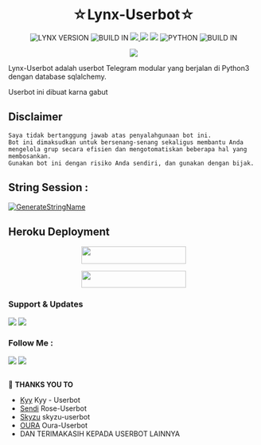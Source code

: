 <h1 align="center">☆Lynx-Userbot☆</h1>

<p align="center">
    <img alt="LYNX VERSION" src="https://img.shields.io/badge/LYNX%20VERSION-1.9-white"/> 
    <img alt="BUILD IN" src="https://img.shields.io/badge/BUILD%20-Last Week-white"/> 
    <a href="https://github.com/Lynxhamster/Lynx-Userbot/commits/Lynx-Userbot"><img src="https://img.shields.io/github/last-commit/Lynxhamster/Lynx-Userbot?color=ff0000&logo=github&logoColor=ffffff&style=for-the-badge" />
    <a href="https://github.com/Lynxhamster/Lynx-Userbot"> <img src="https://img.shields.io/github/repo-size/Lynxhamster/Lynx-Userbot?logo=github&style=for-the-badge" /></a>
    <a href="https://pypi.org/project/Telethon/"><img src="https://img.shields.io/pypi/v/telethon?color=important&label=telethon&logo=python&logoColor=white&style=for-the-badge" /></a>
    <img alt="PYTHON" src="https://img.shields.io/badge/PYTHON-v1.9.6-brightgreen?style=for-the-badge&logo=appveyor"/>
    <img alt="BUILD IN" src="https://img.shields.io/badge/𝒁𝒆𝒓𝒐%20𝑻𝒘𝒐%20𝑿-pink"
    </p>


<p align="center">
  <img src="https://telegra.ph/file/339efb2af2c22406b6fc1.png">
</p>


Lynx-Userbot adalah userbot Telegram modular yang berjalan di Python3 dengan database sqlalchemy.

Userbot ini dibuat karna gabut

## Disclaimer

```
Saya tidak bertanggung jawab atas penyalahgunaan bot ini.
Bot ini dimaksudkan untuk bersenang-senang sekaligus membantu Anda
mengelola grup secara efisien dan mengotomatiskan beberapa hal yang membosankan.
Gunakan bot ini dengan risiko Anda sendiri, dan gunakan dengan bijak.
```


## String Session :
[![GenerateStringName](https://img.shields.io/badge/repl.it-generateStringName-white)](https://replit.com/@rizkyhmdanii16/StringSession)


## Heroku Deployment
<p align="center"><a href="https://heroku.com/deploy?template=https://github.com/Lynxhamster/Lynx-Userbot"> <img 
src="https://img.shields.io/badge/Deploy%20To%20Heroku-purple?style=flat&logo=heroku" width="210" height="34.45" /></a></p>


<p align="center"><a href="https://telegram.dog/XTZ_HerokuBot?start=THlueGhhbXN0ZXIvTHlueC1Vc2VyYm90IEx5bngtVXNlcmJvdA"> <img 
src="https://img.shields.io/badge/Deploy%20To%20Bot%20Heroku-blue?style=flat&logo=heroku" width="210" height="34.45" /></a></p>

### Support & Updates 
<a href="https://t.me/LynxSupports"><img src="https://img.shields.io/badge/Join-Group%20Support-red.svg?style=for-the-badge&logo=Telegram"></a> <a href="https://t.me/Unsupportesd"><img src="https://img.shields.io/badge/Join-Updates%20Channel-white.svg?style=for-the-badge&logo=Telegram"></a>

### Follow Me :
<p align="left">
<a href="https://github.com/Lynxhamster"><img src="https://img.shields.io/badge/GitHub-Follow%20on%20GitHub-inactive.svg?logo=github"></a> <a href="https://instagram.com/rzamaulnaptra"><img src="https://img.shields.io/badge/Instagram-Follow%20on%20Instagram-important.svg?logo=instagram"></a>
</p>

##

🔰 **THANKS YOU TO**
*   [Kyy](https://github.com/muhammadrizky16/Kyy-Userbot)   Kyy - Userbot
*   [Sendi](https://github.com/SendiAp/Rose-Userbot)   Rose-Userbot
*   [Skyzu](https://github.com/Skyzu/skyzu-userbot)   skyzu-userbot
*   [OURA](https://github.com/Oura-Ubot/Ouraaa-Userbot)   Oura-Userbot
*   DAN TERIMAKASIH KEPADA USERBOT LAINNYA
